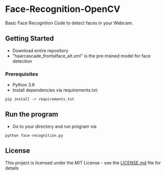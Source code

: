 # Face-Recognition-OpenCV
Basic Face Recognition Code to detect faces in your Webcam.


## Getting Started

- Download entire repository
- "haarcascade_frontalface_alt.xml" is the pre-trained model for face detection

### Prerequisites

- Python 3.6
- Install dependencies via requirements.txt:

```
pip install -r requirements.txt
```

## Run the program

- Go to your directory and run program via

```
python face-recognition.py
```

## License

This project is licensed under the MIT License - see the [LICENSE.md](LICENSE.md) file for details
